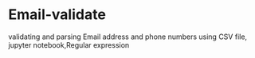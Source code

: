 # Email-validate
validating and parsing Email address and phone numbers using CSV file, jupyter notebook,Regular expression 
